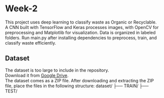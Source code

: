 # Week-2
This project uses deep learning to classify waste as Organic or Recyclable. A CNN built with TensorFlow and Keras processes images, with OpenCV for preprocessing and Matplotlib for visualization. Data is organized in labeled folders. Run main.py after installing dependencies to preprocess, train, and classify waste efficiently.
## Dataset
The dataset is too large to include in the repository.  
Download it from [Google Drive](https://drive.google.com/file/d/1nQmRpsPgaX-H5B5Ov7CaxPLeqH-9WoZR/view?usp=sharing).  
The dataset comes as a ZIP file. After downloading and extracting the ZIP file, place the files in the following structure:
dataset/
├── TRAIN/
├── TEST/
